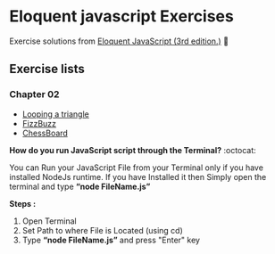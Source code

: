 # Eloquent javascript Exercises

Exercise solutions from [Eloquent JavaScript (3rd edition.)](https://eloquentjavascript.net/) :blue_book:

## Exercise lists

### Chapter 02

- [Looping a triangle](https://github.com/eduardomacetas/eloquent-javascript-exercises/blob/main/Chapter%2002/loopingTriangle.js)
- [FizzBuzz](https://github.com/eduardomacetas/eloquent-javascript-exercises/blob/main/Chapter%2002/fizzBuzz.js)
- [ChessBoard](https://github.com/eduardomacetas/eloquent-javascript-exercises/blob/main/Chapter%2002/chessBoard.js)

**How do you run JavaScript script through the Terminal?** :octocat:

You can Run your JavaScript File from your Terminal only if you have installed NodeJs runtime. If you have Installed it then Simply open the terminal and type **“node FileName.js”**

**Steps :**

1.  Open Terminal
2.  Set Path to where File is Located (using cd)
3.  Type **“node FileName.js”** and press "Enter" key
